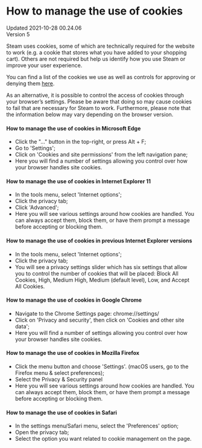 # How to manage the use of cookies
Updated 2021-10-28 00.24.06  
Version 5  

Steam uses cookies, some of which are technically required for the website to work (e.g. a cookie that stores what you have added to your shopping cart). Others are not required but help us identify how you use Steam or improve your user experience.  
  
You can find a list of the cookies we use as well as controls for approving or denying them [here](http://store.steampowered.com/account/cookiepreferences).  
  
As an alternative, it is possible to control the access of cookies through your browser’s settings. Please be aware that doing so may cause cookies to fail that are necessary for Steam to work. Furthermore, please note that the information below may vary depending on the browser version.  
  
#### How to manage the use of cookies in **Microsoft Edge**
  

* Click the "..." button in the top-right, or press Alt + F;
* Go to 'Settings';
* Click on 'Cookies and site permissions' from the left navigation pane;
* Here you will find a number of settings allowing you control over how your browser handles site cookies.

  
#### How to manage the use of cookies in **Internet Explorer 11**
  

* In the tools menu, select 'Internet options';
* Click the privacy tab;
* Click 'Advanced';
* Here you will see various settings around how cookies are handled. You can always accept them, block them, or have them prompt a message before accepting or blocking them.

  
#### How to manage the use of cookies in previous **Internet Explorer** versions
  

* In the tools menu, select 'Internet options';
* Click the privacy tab;
* You will see a privacy settings slider which has six settings that allow you to control the number of cookies that will be placed: Block All Cookies, High, Medium High, Medium (default level), Low, and Accept All Cookies.

  
#### How to manage the use of cookies in **Google Chrome**
  

* Navigate to the Chrome Settings page: chrome://settings/
* Click on 'Privacy and security', then click on 'Cookies and other site data';
* Here you will find a number of settings allowing you control over how your browser handles site cookies.

  
#### How to manage the use of cookies in **Mozilla Firefox**
  

* Click the menu button and choose 'Settings'. (macOS users, go to the Firefox menu & select preferences);
* Select the Privacy & Security panel
* Here you will see various settings around how cookies are handled. You can always accept them, block them, or have them prompt a message before accepting or blocking them.

  
#### How to manage the use of cookies in **Safari**
  

* In the settings menu/Safari menu, select the 'Preferences' option;
* Open the privacy tab;
* Select the option you want related to cookie management on the page.